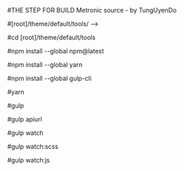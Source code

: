 #THE STEP FOR BUILD Metronic source - by TungUyenDo

<!-- Download the latest theme source from the ThemeForest. -->

<!-- Download and install Node.js from nodejs.org/en/download/ -->

<!-- Start command prompt window or terminal and change directory to -->
#[root]/theme/default/tools/ -->

#cd [root]/theme/default/tools

<!-- Install the latest version of npm. -->
#npm install --global npm@latest

<!-- Install the latest version of yarn. -->
#npm install --global yarn

<!-- Install gulp. -->
#npm install --global gulp-cli

<!-- Install yarn dependencies. Must execute in [root]/theme/default/tools/ folder. -->
#yarn

<!-- Compile the edited assets (sass and js source files) -->
#gulp

<!-- For more information about the Build Tools, click here. -->
<!----------------------------------------------------------------------------------------------------------->
<!-- This is an optional gulp task for demo purpose. It does set all the demo backend URL to point to demo API in server. -->
#gulp apiurl
<!-- For more information about the Build Tools, click here. -->

<!-- Watch the edited assets files (sass and js source files) -->
#gulp watch
<!-- Watcher tracks changes to the files and automatically runs the compiler. -->

<!-- Watch the edited sass files -->
#gulp watch:scss
<!-- Run the watcher for the SASS files only. -->

<!-- Watch the edited js files -->
#gulp watch:js
<!-- Run the watcher for the JS files only. -->